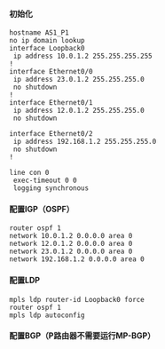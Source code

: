 #### 初始化
```text
hostname AS1_P1
no ip domain lookup
interface Loopback0
 ip address 10.0.1.2 255.255.255.255
!
interface Ethernet0/0
 ip address 23.0.1.2 255.255.255.0
 no shutdown
!
interface Ethernet0/1
 ip address 12.0.1.2 255.255.255.0
 no shutdown

interface Ethernet0/2
 ip address 192.168.1.2 255.255.255.0
 no shutdown
!

line con 0
 exec-timeout 0 0
 logging synchronous

```

#### 配置IGP（OSPF）
```text
router ospf 1
network 10.0.1.2 0.0.0.0 area 0
network 12.0.1.2 0.0.0.0 area 0
network 23.0.1.2 0.0.0.0 area 0
network 192.168.1.2 0.0.0.0 area 0

```

#### 配置LDP
```text
mpls ldp router-id Loopback0 force
router ospf 1
mpls ldp autoconfig

```

#### 配置BGP（P路由器不需要运行MP-BGP）
